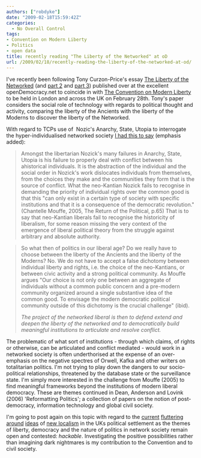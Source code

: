 ```yaml
---
authors: ["robdyke"]
date: "2009-02-18T15:59:42Z"
categories:
  - No Overall Control
tags:
- Convention on Modern Liberty
- Politics
- open data
title: recently reading "The Liberty of the Networked" at oD
url: /2009/02/18/recently-reading-the-liberty-of-the-networked-at-od/
---
```

I've recently been following Tony Curzon-Price's essay [The Liberty of the Networked](http://www.opendemocracy.net/article/email/the-liberty-of-the-networked-part-1) (and [part 2](http://www.opendemocracy.net/article/email/the-liberty-of-the-networked-pt-2) and [part 3](http://www.opendemocracy.net/article/email/the-freedom-of-the-networked-pt-3)) published over at the excellent openDemocracy.net to coincide in with [The Convention on Modern Liberty](http://www.modernliberty.net/) to be held in London and across the UK on February 28th. Tony's paper considers the social role of technology with regards to political thought and activity, comparing the liberty of the Ancients with the liberty of the Moderns to discover the liberty of the Networked.

With regard to TCPs use of  Nozic's Anarchy, State, Utopia to interrogate the hyper-individualised networked society [I had this to say](http://www.opendemocracy.net/article/email/the-liberty-of-the-networked-pt-2#comment-492928) (emphasis added):

> Amongst the libertarian Nozick's many failures in Anarchy, State, Utopia is his failure to properly deal with conflict between his ahistorical individuals. It is the abstraction of the individual and the social order in Nozick's work dislocates individuals from themselves, from the choices they make and the communities they form that is the source of conflict. What the neo-Kantian Nozick fails to recognise in demanding the priority of individual rights over the common good is that this "can only exist in a certain type of society with specific institutions and that it is a consequence of the democratic revolution." (Chantelle Mouffe, 2005, The Return of the Political, p.65) That is to say that neo-Kantian liberals fail to recognise the historicity of liberalism, for some reason missing the very context of the emergence of liberal political theory from the struggle against arbitrary and absolute authority.

> So what then of politics in our liberal age? Do we really have to choose between the liberty of the Ancients and the liberty of the Moderns? No. We do not have to accept a false dichotomy between individual liberty and rights, i.e. the choice of the neo-Kantians, or between civic activity and a strong political community. As Mouffe argues "Our choice is not only one between an aggregate of individuals without a common public concern and a pre-modern community organized around a single substantive idea of the common good. To envisage the modern democratic political community outside of this dichotomy is the crucial challenge" (ibid).
>
> _The project of the networked liberal is then to defend extend and deepen the liberty of the networked and to democratically build meaningful institutions to articulate and resolve conflict._

The problematic of what sort of institutions - through which claims, of rights or otherwise, can be articulated and conflict mediated - would work in a networked society is often underthorised at the expense of an over-emphasis on the negative spectres of Orwell, Kafka and other writers on totalitarian politics. I'm not trying to play down the dangers to our socio-political relationships, threatened by the database state or the surveillance state. I'm simply more interested in the challenge from Mouffe (2005) to find meaningful frameworks beyond the institutions of modern liberal democracy. These are themes continued in Dean, Anderson and Lovink (2006) 'Reformatting Politics'; a collection of papers on the notion of post-democracy, information technology and global civil society.

I'm going to post again on this topic with regard to the [current](http://www.conservatives.com/News/News_stories/2009/02/Its_time_to_transfer_power_from_the_central_state_to_local_people.aspx) [fluttering](http://www.conservatives.com/News/Articles/2008/12/David_Cameron_A_radical_power_shift.aspx) [around](http://www.labour.org.uk/local_government1) [ideas](http://www.communities.gov.uk/corporate/) of [new localism](http://blog.localdemocracy.org.uk/2009/02/09/how-close-is-local/) in the UKs political settlement as the themes of liberty, democracy and the nature of politics in network society remain open and contested: _hackable_. Investigating the positive possibilities rather than imagining dark nightmares is my contribution to the Convention and to civil society.
